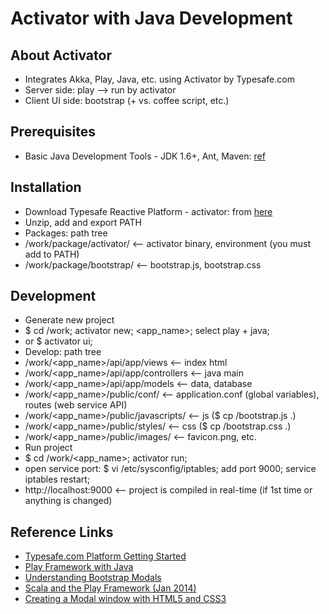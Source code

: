 # Activator with Java Development
## About Activator
* Integrates Akka, Play, Java, etc. using Activator by Typesafe.com
* Server side: play --> run by activator
* Client UI side: bootstrap (+ vs. coffee script, etc.)

## Prerequisites
* Basic Java Development Tools - JDK 1.6+, Ant, Maven: [ref](https://github.com/kimduho/javadev/wiki/Basic-Java-Development-Tools)

## Installation
* Download Typesafe Reactive Platform - activator: from [here](http://downloads.typesafe.com/typesafe-activator/1.2.8/typesafe-activator-1.2.8.zip?_ga=1.163601271.953227967.1408496439)
* Unzip, add and export PATH
* Packages: path tree
 * /work/package/activator/  <-- activator binary, environment (you must add to PATH)
 * /work/package/bootstrap/  <-- bootstrap.js, bootstrap.css

## Development
* Generate new project
 * $ cd /work; activator new; <app_name>; select play + java;
 * or $ activator ui;
* Develop: path tree
 * /work/<app_name>/api/app/views        <-- index html
 * /work/<app_name>/api/app/controllers  <-- java main
 * /work/<app_name>/api/app/models       <-- data, database
 * /work/<app_name>/public/conf/         <-- application.conf (global variables), routes (web service API)
 * /work/<app_name>/public/javascripts/  <-- js ($ cp <path>/bootstrap.js .)
 * /work/<app_name>/public/styles/       <-- css ($ cp <path>/bootstrap.css .)
 * /work/<app_name>/public/images/       <-- favicon.png, etc.
* Run project
 * $ cd /work/<app_name>; activator run;
 * open service port: $ vi /etc/sysconfig/iptables; add port 9000; service iptables restart;
 * http://localhost:9000  <-- project is compiled in real-time (if 1st time or anything is changed)

## Reference Links
* [Typesafe.com Platform Getting Started](https://typesafe.com/platform/getstarted)
* [Play Framework with Java](https://www.playframework.com/documentation/2.0/JavaTodoList)
* [Understanding Bootstrap Modals](http://www.sitepoint.com/understanding-bootstrap-modals/)
* [Scala and the Play Framework (Jan 2014)](http://sett.ociweb.com/sett/settJan2014.html)
* [Creating a Modal window with HTML5 and CSS3](http://www.webdesignerdepot.com/2012/10/creating-a-modal-window-with-html5-and-css3/)
